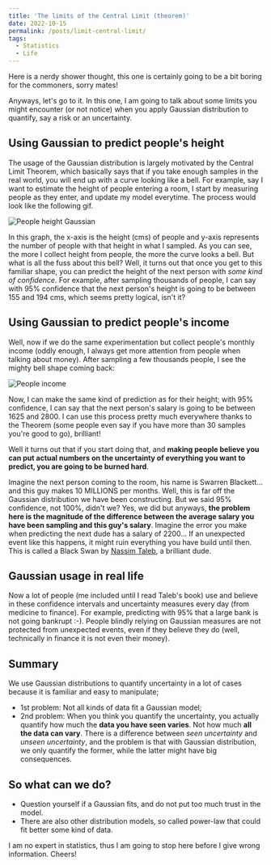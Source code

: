 ```yaml
---
title: 'The limits of the Central Limit (theorem)'
date: 2022-10-15
permalink: /posts/limit-central-limit/
tags:
  - Statistics
  - Life
---
```


Here is a nerdy shower thought, this one is certainly going to be a bit boring for the commoners, sorry mates!

Anyways, let's go to it. In this one, I am going to talk about some limits you might encounter (or not notice) when you apply Gaussian distribution to quantify, say a risk or an uncertainty.

## Using Gaussian to predict people's height
The usage of the Gaussian distribution is largely motivated by the Central Limit Theorem, which basically says that if you take enough samples in the real world, you will end up with a curve looking like a bell. For example, say I want to estimate the height of people entering a room, I start by measuring people as they enter, and update my model everytime. The process would look like the following gif.

![People height Gaussian](../people_height.gif)

In this graph, the x-axis is the height (cms) of people and y-axis represents the number of people with that height in what I sampled. As you can see, the more I collect height from people, the more the curve looks a bell. But what is all the fuss about this bell? Well, it turns out that once you get to this familiar shape, you can predict the height of the next person with *some kind of confidence*. For example, after sampling thousands of people, I can say with 95% confidence that the next person's height is going to be between 155 and 194 cms, which seems pretty logical, isn't it? 

## Using Gaussian to predict people's income
Well, now if we do the same experimentation but collect people's monthly income (oddly enough, I always get more attention from people when talking about money). After sampling a few thousands people, I see the mighty bell shape coming back:

![People income](../people_salary_normal.png)

Now, I can make the same kind of prediction as for their height; with 95% confidence, I can say that the next person's salary is going to be between 1625 and 2800. I can use this process pretty much everywhere thanks to the Theorem (some people even say if you have more than 30 samples you're good to go), brilliant!

Well it turns out that if you start doing that, and **making people believe you can put actual numbers on the uncertainty of everything you want to predict, you are going to be burned hard**. 

Imagine the next person coming to the room, his name is Swarren Blackett... and this guy makes 10 MILLIONS per months. Well, this is far off the Gaussian distribution we have been constructing. But we said 95% confidence, not 100%, didn't we? Yes, we did but anyways, **the problem here is the magnitude of the difference between the average salary you have been sampling and this guy's salary**. Imagine the error you make when predicting the next dude has a salary of 2200... If an unexpected event like this happens, it might ruin everything you have build until then. This is called a Black Swan by [Nassim Taleb](https://en.wikipedia.org/wiki/Nassim_Nicholas_Taleb), a brilliant dude.

## Gaussian usage in real life
Now a lot of people (me included until I read Taleb's book) use and believe in these confidence intervals and uncertainty measures every day (from medicine to finance). For example, predicting with 95% that a large bank is not going bankrupt :-). People blindly relying on Gaussian measures are not protected from unexpected events, even if they believe they do (well, technically in finance it is not even their money).

## Summary
We use Gaussian distributions to quantify uncertainty in a lot of cases because it is familiar and easy to manipulate;
* 1st problem: Not all kinds of data fit a Gaussian model;
* 2nd problem: When you think you quantify the uncertainty, you actually quantify how much the **data you have seen varies**. Not how much **all the data can vary**. There is a difference between *seen uncertainty* and *unseen uncertainty*, and the problem is that with Gaussian distribution, we only quantify the former, while the latter might have big consequences. 

## So what can we do? 
- Question yourself if a Gaussian fits, and do not put too much trust in the model. 
- There are also other distribution models, so called power-law that could fit better some kind of data. 

I am no expert in statistics, thus I am going to stop here before I give wrong information. Cheers! 
